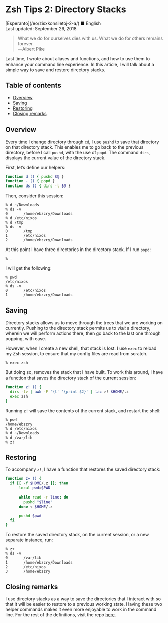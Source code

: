 Zsh Tips 2: Directory Stacks
============================

<div class="center">[Esperanto](/eo/zisxkonsiletoj-2-a/) ■ English</div>
<div class="center">Last updated: September 26, 2018</div>

>What we do for ourselves dies with us. What we do for others remains forever.<br>
>―Albert Pike

Last time, I wrote about aliases and functions, and how to use them to enhance your command line
experience. In this article, I will talk about a simple way to save and restore directory stacks.


<a name="toc">Table of contents</a>
-----------------------------------

- [Overview](#overview)
- [Saving](#saving)
- [Restoring](#restoring)
- [Closing remarks](#closing)


<a name="overview">Overview</a>
-------------------------------

Every time I change directory through `cd`, I use `pushd` to save that directory on that directory
stack. This enables me to go back to the previous directory, before I call `pushd`, with the use
of `popd`. The command `dirs`, displays the current value of the directory stack.

First, let’s define our helpers:

```bash
function d () { pushd $@ }
function - () { popd }
function ds () { dirs -l $@ }
```

Then, consider this session:

    % d ~/Downloads
    % ds -v
    0       /home/ebzzry/Downloads
    % d /etc/nixos
    % d /tmp
    % ds -v
    0       /tmp
    1       /etc/nixos
    2       /home/ebzzry/Downloads

At this point I have three directories in the directory stack. If I run `popd`:

    % -

I will get the following:

    % pwd
    /etc/nixos
    % ds -v
    0       /etc/nixos
    1       /home/ebzzry/Downloads


<a name="saving">Saving</a>
---------------------------

Directory stacks allows us to move through the trees that we are working on currently. Pushing to the
directory stack permits us to *visit* a directory, wherein we will perform actions there, then go
back to the last one through popping, with ease.

However, when I create a new shell, that stack is lost. I use `exec` to reload my Zsh session, to
ensure that my config files are read from scratch.

    % exec zsh

But doing so, removes the stack that I have built. To work this around, I have a function that saves
the directory stack of the current session:

```bash
function z! () {
  dirs -lv | awk -F '\t' '{print $2}' | tac >! $HOME/.z
  exec zsh
}
```

Running `z!` will save the contents of the current stack, and restart the shell:

    % pwd
    /home/ebzzry
    % d /etc/nixos
    % d ~/Downloads
    % d /var/lib
    % z!


<a name="restoring">Restoring</a>
---------------------------------

To accompany `z!`, I have a function that restores the saved directory stack:

```bash
function z+ () {
  if [[ -f $HOME/.z ]]; then
      local pwd=$PWD

      while read -r line; do
        pushd "$line"
      done < $HOME/.z

      pushd $pwd
  fi
}
```

To restore the saved directory stack, on the current session, or a new separate instance, run:

    % z+
    % ds -v
    0       /var/lib
    1       /home/ebzzry/Downloads
    2       /etc/nixos
    3       /home/ebzzry


<a name="closing">Closing remarks</a>
-------------------------------------

I use directory stacks as a way to save the directories that I interact with so that it will be
easier to restore to a previous working state. Having these two helper commands makes it even more
enjoyable to work in the command line. For the rest of the definitions, visit the repo
[here](https://github.com/ebzzry/dotfiles/tree/main/zsh).

